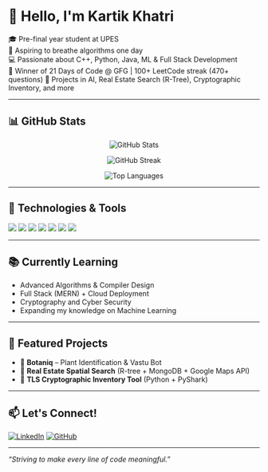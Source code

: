 # 👋 Hello, I'm Kartik Khatri

🎓 Pre-final year student at UPES  
🚀 Aspiring to breathe algorithms one day  
💻 Passionate about C++, Python, Java, ML & Full Stack Development  
🥇 Winner of 21 Days of Code @ GFG | 100+ LeetCode streak (470+ questions)
📂 Projects in AI, Real Estate Search (R-Tree), Cryptographic Inventory, and more

---

## 📊 GitHub Stats

<p align="center">
  <img src="https://github-readme-stats.vercel.app/api?username=kartik-khatri&show_icons=true&theme=radical&count_private=true" alt="GitHub Stats" />
</p>

<p align="center">
  <img src="https://github-readme-streak-stats.herokuapp.com/?user=kartik-khatri&theme=radical" alt="GitHub Streak" />
</p>

<p align="center">
  <img src="https://github-readme-stats.vercel.app/api/top-langs/?username=kartik-khatri&layout=compact&theme=radical" alt="Top Languages" />
</p>

---

## 🔧 Technologies & Tools

<p>
  <img src="https://img.shields.io/badge/C%2B%2B-00599C?style=flat&logo=c%2B%2B&logoColor=white" />
  <img src="https://img.shields.io/badge/Python-3776AB?style=flat&logo=python&logoColor=white" />
  <img src="https://img.shields.io/badge/Java-ED8B00?style=flat&logo=java&logoColor=white" />
  <img src="https://img.shields.io/badge/JavaScript-F7DF1E?style=flat&logo=javascript&logoColor=black" />
  <img src="https://img.shields.io/badge/MongoDB-4EA94B?style=flat&logo=mongodb&logoColor=white" />
  <img src="https://img.shields.io/badge/Node.js-339933?style=flat&logo=node.js&logoColor=white" />
  <img src="https://img.shields.io/badge/React-20232A?style=flat&logo=react&logoColor=61DAFB" />
</p>

---

## 📚 Currently Learning

- Advanced Algorithms & Compiler Design
- Full Stack (MERN) + Cloud Deployment
- Cryptography and Cyber Security
- Expanding my knowledge on Machine Learning

---

## 📝 Featured Projects

- 🤖 **Botaniq** – Plant Identification & Vastu Bot
- 🏡 **Real Estate Spatial Search** (R-tree + MongoDB + Google Maps API)
- 🔐 **TLS Cryptographic Inventory Tool** (Python + PyShark)

---

## 📫 Let's Connect!

[![LinkedIn](https://img.shields.io/badge/LinkedIn-kartik--khatri-blue?logo=linkedin)](https://www.linkedin.com/in/kartik-khatri/)
[![GitHub](https://img.shields.io/badge/GitHub-kartik--khatri-black?logo=github)](https://github.com/kartik-khatri)

---

_“Striving to make every line of code meaningful.”_
